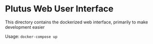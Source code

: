 # Plutus Web User Interface

This directory contains the dockerized web interface, primarily to
make development easier

Usage:
```docker-compose up```